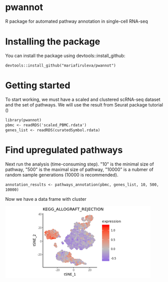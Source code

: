 # pwannot

R package for automated pathway annotation in single-cell RNA-seq

# Installing the package

You can install the package using devtools::install_github:

```{r}
devtools::install_github("mariafiruleva/pwannot")
```
# Getting started

To start working, we must have a scaled and clustered scRNA-seq dataset and the set of pathways. We will use the result from Seurat package tutorial ()

```{r}
library(pwannot)
pbmc <- readRDS('scaled_PBMC.rdata')
genes_list <- readRDS(curatedSymbol.rdata)
```
# Find upregulated pathways

Next run the analysis (time-consuming step). "10" is the minimal size of pathway, "500" is the maximal size of pathway, "10000" is a nubmer of random sample generations (10000 is recommended).

```{r}
annotation_results <- pathways_annotation(pbmc, genes_list, 10, 500, 10000)

```

Now we have a data frame with cluster

![](https://github.com/mariafiruleva/pwannot/blob/master/Readme_files/figure-markdown_github/Allograft_rejection.png)
